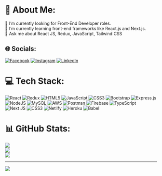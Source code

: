 # 💫 About Me:
🔭 I’m currently looking for Front-End Developer roles. <br>🌱 I’m currently learning front-end frameworks like React.js and Next.js.<br>💬 Ask me about React JS, Redux, JavaScript, Tailwind CSS<br>


## 🌐 Socials:
[![Facebook](https://img.shields.io/badge/Facebook-%231877F2.svg?logo=Facebook&logoColor=white)](https://facebook.com/vaishoormkrsh) [![Instagram](https://img.shields.io/badge/Instagram-%23E4405F.svg?logo=Instagram&logoColor=white)](https://instagram.com/vaishoo_ysh) [![LinkedIn](https://img.shields.io/badge/LinkedIn-%230077B5.svg?logo=linkedin&logoColor=white)](https://linkedin.com/in/linkedin.com/in/vaishnavi-r-bb1177159) 

# 💻 Tech Stack:
![React](https://img.shields.io/badge/react-%2320232a.svg?style=for-the-badge&logo=react&logoColor=%2361DAFB) ![Redux](https://img.shields.io/badge/redux-%23593d88.svg?style=for-the-badge&logo=redux&logoColor=white) ![HTML5](https://img.shields.io/badge/html5-%23E34F26.svg?style=for-the-badge&logo=html5&logoColor=white) ![JavaScript](https://img.shields.io/badge/javascript-%23323330.svg?style=for-the-badge&logo=javascript&logoColor=%23F7DF1E) ![CSS3](https://img.shields.io/badge/css3-%231572B6.svg?style=for-the-badge&logo=css3&logoColor=white) ![Bootstrap](https://img.shields.io/badge/bootstrap-%23563D7C.svg?style=for-the-badge&logo=bootstrap&logoColor=white) ![Express.js](https://img.shields.io/badge/express.js-%23404d59.svg?style=for-the-badge&logo=express&logoColor=%2361DAFB) ![NodeJS](https://img.shields.io/badge/node.js-6DA55F?style=for-the-badge&logo=node.js&logoColor=white) ![MySQL](https://img.shields.io/badge/mysql-%2300f.svg?style=for-the-badge&logo=mysql&logoColor=white) ![AWS](https://img.shields.io/badge/AWS-%23FF9900.svg?style=for-the-badge&logo=amazon-aws&logoColor=white) ![Postman](https://img.shields.io/badge/Postman-FF6C37?style=for-the-badge&logo=postman&logoColor=white) ![Firebase](https://img.shields.io/badge/firebase-%23039BE5.svg?style=for-the-badge&logo=firebase) ![TypeScript](https://img.shields.io/badge/typescript-%23007ACC.svg?style=for-the-badge&logo=typescript&logoColor=white) ![Next JS](https://img.shields.io/badge/Next-black?style=for-the-badge&logo=next.js&logoColor=white) ![CSS3](https://img.shields.io/badge/css3-%231572B6.svg?style=for-the-badge&logo=css3&logoColor=white) ![Netlify](https://img.shields.io/badge/netlify-%23000000.svg?style=for-the-badge&logo=netlify&logoColor=#00C7B7) ![Heroku](https://img.shields.io/badge/heroku-%23430098.svg?style=for-the-badge&logo=heroku&logoColor=white) ![Babel](https://img.shields.io/badge/Babel-F9DC3e?style=for-the-badge&logo=babel&logoColor=black) 
# 📊 GitHub Stats:
![](https://github-readme-stats.vercel.app/api?username=VaishooR&theme=radical&hide_border=false&include_all_commits=true&count_private=true)<br/>
![](https://github-readme-streak-stats.herokuapp.com/?user=VaishooR&theme=radical&hide_border=false)<br/>
![](https://github-readme-stats.vercel.app/api/top-langs/?username=VaishooR&theme=radical&hide_border=false&include_all_commits=true&count_private=true&layout=compact)

---
[![](https://visitcount.itsvg.in/api?id=VaishooR&icon=0&color=0)](https://visitcount.itsvg.in)

<!-- Proudly created with GPRM ( https://gprm.itsvg.in ) -->
